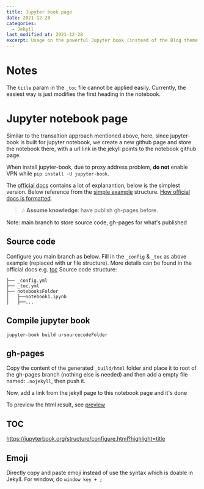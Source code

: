 ```yaml
---
title: Jupyter book page
date: 2021-12-28
categories:
  - Jekyll
last_modified_at: 2021-12-28
excerpt: Usage on the powerful Jupyter book (instead of the Blog theme - Jekyll)
---
```


# Notes

The ``title`` param in the ``_toc`` file cannot be applied easily. Currently, the easiest way is just modifies the first heading in the notebook.

# Jupyter notebook page

Similar to the transaltion approach mentioned above, here, since jupyter-book is built for jupyter notebook, we create a new github page and store the notebook there, with a url link in the jekyll points to the notebook github page.

When install jupyter-book, due to proxy address problem, **do not** enable VPN while ``pip install -U jupyter-book``.

The [official docs](https://jupyterbook.org/start/your-first-book.html) contains a lot of explanantion, below is the simplest version.
Below reference from the [simple example](https://github.com/executablebooks/quantecon-mini-example/tree/master/mini_book) structure. [How official docs is formatted](https://github.com/executablebooks/jupyter-book/blob/master/docs/_toc.yml).

> :notes: **Assume knowledge**: have publish gh-pages before.

Note: main branch to store source code, gh-pages for what's published

## Source code
Configure you main branch as below.
Fill in the ``_config`` & ``_toc`` as above example (replaced with ur file structure).
More details can be found in the official docs e.g. [toc](https://jupyterbook.org/customize/toc.html)
Source code structure:
```
├── _config.yml
├── _toc.yml
├── notebooksFolder
│   ├──notebook1.ipynb
│   ├──...
```
## Compile jupyter book

``jupyter-book build ursourcecodeFolder``

## gh-pages 

Copy the content of the generated ``_build/html`` folder and place it to root of the gh-pages branch (nothing else is needed) and then add a empty file named: ``.nojekyll``, then push it.

Now, add a link from the jekyll page to this notebook page and it's done

To preview the html result, see [preview](https://jupyterbook.org/start/build.html)

## TOC

https://jupyterbook.org/structure/configure.html?highlight=title

## Emoji

Directly copy and paste emoji instead of use the syntax which is doable in Jekyll.
For window, do ``window key + ;``